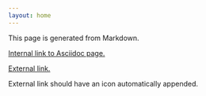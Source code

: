 ```yaml
---
layout: home
---
```


<!-- This includes Font Awesome icon kit. FA used by default as external link marker. -->
<script src="https://cdnjs.cloudflare.com/ajax/libs/font-awesome/5.9.0/js/fontawesome.min.js" integrity="sha512-txsWtB+FOLDRFFsBL75QF7cPI4rqSjVH7Q+jKuaLrEI+uPPfvNfX66+pHF/4pU4pgQS3ptJ25xOvC8Erm+P+rA==" crossorigin="anonymous" referrerpolicy="no-referrer"></script>
<script src="https://cdnjs.cloudflare.com/ajax/libs/font-awesome/5.9.0/js/solid.min.js" integrity="sha512-robGDuqUjAwBrf9YcjyPbR0abdwGG0IznoPDeMmmi1tpbssCPv700X+eOodYOl+mpyjodItWzbA7Vu01797KrQ==" crossorigin="anonymous" referrerpolicy="no-referrer"></script>

This page is generated from Markdown.

[Internal link to Asciidoc page.](/asciidoc/)

[External link.](https://github.com/riboseinc/jekyll-external-links)

External link should have an icon automatically appended.
